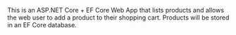 This is an ASP.NET Core + EF Core Web App that lists products and allows the web user to add a product to their shopping cart. Products will be stored in an EF Core database.
